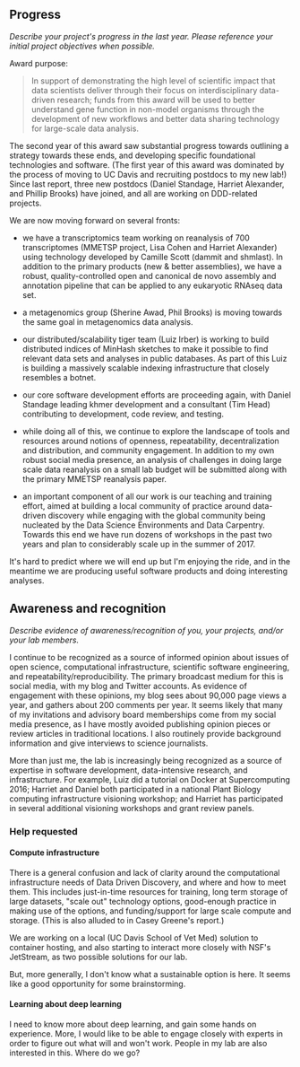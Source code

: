 ## Progress

*Describe your project's progress in the last year. Please reference your initial project objectives when possible.*

Award purpose:

>In support of demonstrating the high level of scientific impact
>that data scientists deliver through their focus on
>interdisciplinary data-driven research; funds from this award will
>be used to better understand gene function in non-model organisms
>through the development of new workflows and better data sharing
>technology for large-scale data analysis.

The second year of this award saw substantial progress towards
outlining a strategy towards these ends, and developing specific
foundational technologies and software.  (The first year of this award
was dominated by the process of moving to UC Davis and recruiting
postdocs to my new lab!)  Since last report, three new postdocs
(Daniel Standage, Harriet Alexander, and Phillip Brooks) have joined,
and all are working on DDD-related projects.

We are now moving forward on several fronts:

* we have a transcriptomics team working on reanalysis of 700
  transcriptomes (MMETSP project, Lisa Cohen and Harriet Alexander)
  using technology developed by Camille Scott (dammit and shmlast).
  In addition to the primary products (new & better assemblies), we
  have a robust, quality-controlled open and canonical de novo
  assembly and annotation pipeline that can be applied to any
  eukaryotic RNAseq data set.

* a metagenomics group (Sherine Awad, Phil Brooks) is moving towards
  the same goal in metagenomics data analysis.
  
* our distributed/scalability tiger team (Luiz Irber) is working to
  build distributed indices of MinHash sketches to make it possible to
  find relevant data sets and analyses in public databases.  As part
  of this Luiz is building a massively scalable indexing
  infrastructure that closely resembles a botnet.
  
* our core software development efforts are proceeding again, with
  Daniel Standage leading khmer development and a consultant (Tim Head)
  contributing to development, code review, and testing.

* while doing all of this, we continue to explore the landscape of
  tools and resources around notions of openness, repeatability,
  decentralization and distribution, and community engagement.  In
  addition to my own robust social media presence, an analysis of
  challenges in doing large scale data reanalysis on a small lab
  budget will be submitted along with the primary MMETSP reanalysis
  paper.

* an important component of all our work is our teaching and training
  effort, aimed at building a local community of practice around
  data-driven discovery while engaging with the global community being
  nucleated by the Data Science Environments and Data Carpentry.
  Towards this end we have run dozens of workshops in the past two
  years and plan to considerably scale up in the summer of 2017.
  
It's hard to predict where we will end up but I'm enjoying the ride,
and in the meantime we are producing useful software products and
doing interesting analyses.

## Awareness and recognition

*Describe evidence of awareness/recognition of you, your projects, and/or your lab members.*

I continue to be recognized as a source of informed opinion about
issues of open science, computational infrastructure, scientific
software engineering, and repeatability/reproducibility.  The primary
broadcast medium for this is social media, with my blog and Twitter
accounts.  As evidence of engagement with these opinions, my blog sees
about 90,000 page views a year, and gathers about 200 comments per
year.  It seems likely that many of my invitations and advisory board
memberships come from my social media presence, as I have mostly
avoided publishing opinion pieces or review articles in traditional
locations.  I also routinely provide background information and
give interviews to science journalists.

More than just me, the lab is increasingly being recognized as a
source of expertise in software development, data-intensive research,
and infrastructure.  For example, Luiz did a tutorial on Docker at
Supercomputing 2016; Harriet and Daniel both participated in a
national Plant Biology computing infrastructure visioning workshop;
and Harriet has participated in several additional visioning workshops
and grant review panels.

### Help requested

#### Compute infrastructure

There is a general confusion and lack of clarity around the
computational infrastructure needs of Data Driven Discovery, and where
and how to meet them.  This includes just-in-time resources for
training, long term storage of large datasets, "scale out" technology
options, good-enough practice in making use of the options, and
funding/support for large scale compute and storage.  (This is also
alluded to in Casey Greene's report.)  

We are working on a local (UC Davis School of Vet Med) solution to
container hosting, and also starting to interact more closely with
NSF's JetStream, as two possible solutions for our lab.

But, more generally, I don't know what a sustainable option is here.
It seems like a good opportunity for some brainstorming.

#### Learning about deep learning

I need to know more about deep learning, and gain some hands on
experience.  More, I would like to be able to engage closely with
experts in order to figure out what will and won't work. People in my
lab are also interested in this. Where do we go?
